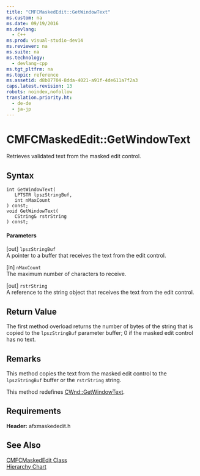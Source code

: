```yaml
---
title: "CMFCMaskedEdit::GetWindowText"
ms.custom: na
ms.date: 09/19/2016
ms.devlang: 
  - C++
ms.prod: visual-studio-dev14
ms.reviewer: na
ms.suite: na
ms.technology: 
  - devlang-cpp
ms.tgt_pltfrm: na
ms.topic: reference
ms.assetid: d8b07704-8dda-4021-a91f-4de611a7f2a3
caps.latest.revision: 13
robots: noindex,nofollow
translation.priority.ht: 
  - de-de
  - ja-jp
---
```

# CMFCMaskedEdit::GetWindowText
Retrieves validated text from the masked edit control.  
  
## Syntax  
  
```  
int GetWindowText(  
   LPTSTR lpszStringBuf,  
   int nMaxCount   
) const;  
void GetWindowText(  
   CString& rstrString   
) const;  
```  
  
#### Parameters  
 [out] `lpszStringBuf`  
 A pointer to a buffer that receives the text from the edit control.  
  
 [in] `nMaxCount`  
 The maximum number of characters to receive.  
  
 [out] `rstrString`  
 A reference to the string object that receives the text from the edit control.  
  
## Return Value  
 The first method overload returns the number of bytes of the string that is copied to the `lpszStringBuf` parameter buffer; 0 if the masked edit control has no text.  
  
## Remarks  
 This method copies the text from the masked edit control to the `lpszStringBuf` buffer or the `rstrString` string.  
  
 This method redefines [CWnd::GetWindowText](../vs140/CWnd--GetWindowText.md).  
  
## Requirements  
 **Header:** afxmaskededit.h  
  
## See Also  
 [CMFCMaskedEdit Class](../vs140/CMFCMaskedEdit-Class.md)   
 [Hierarchy Chart](../vs140/Hierarchy-Chart.md)